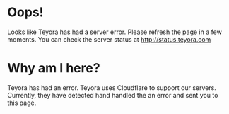 # Oops!
Looks like Teyora has had a server error.
Please refresh the page in a few moments. 
You can check the server status at http://status.teyora.com

# Why am I here?
Teyora has had an error.
Teyora uses Cloudflare to support our servers. Currently, they have detected hand handled the an error and sent you to this page.
